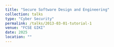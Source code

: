 ```yaml
---
title: "Secure Software Design and Engineering"
collection: talks
type: "Cyber Security"
permalink: /talks/2013-03-01-tutorial-1
venue: "FCSE GIKI"
date: 2025
location: ""
---
```


